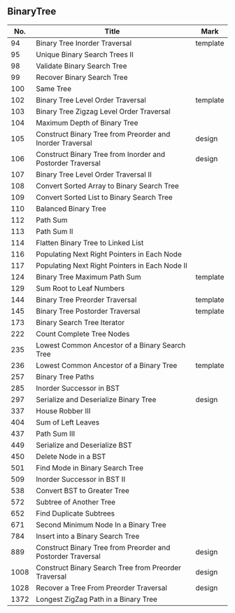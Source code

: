 ## BinaryTree
| No.  | Title                                                       | Mark |
|------|-------------------------------------------------------------|------|
| 94   | Binary Tree Inorder Traversal                               | template |
| 95   | Unique Binary Search Trees II                               |          |
| 98   | Validate Binary Search Tree                                 |          |
| 99   | Recover Binary Search Tree                                  |          |
| 100  | Same Tree                                                   |          |
| 102  | Binary Tree Level Order Traversal                           | template |
| 103  | Binary Tree Zigzag Level Order Traversal                    |          |
| 104  | Maximum Depth of Binary Tree                                |          |
| 105  | Construct Binary Tree from Preorder and Inorder Traversal   | design   |
| 106  | Construct Binary Tree from Inorder and Postorder Traversal  | design   |
| 107  | Binary Tree Level Order Traversal II                        |          |
| 108  | Convert Sorted Array to Binary Search Tree                  |          |
| 109  | Convert Sorted List to Binary Search Tree                   |          |
| 110  | Balanced Binary Tree                                        |          |
| 112  | Path Sum                                                    |          |
| 113  | Path Sum II                                                 |          |
| 114  | Flatten Binary Tree to Linked List                          |          |
| 116  | Populating Next Right Pointers in Each Node                 |          |
| 117  | Populating Next Right Pointers in Each Node II              |          |
| 124  | Binary Tree Maximum Path Sum                                | template |
| 129  | Sum Root to Leaf Numbers                                    |          |
| 144  | Binary Tree Preorder Traversal                              | template |
| 145  | Binary Tree Postorder Traversal                             | template |
| 173  | Binary Search Tree Iterator                                 |          |
| 222  | Count Complete Tree Nodes                                   |          |
| 235  | Lowest Common Ancestor of a Binary Search Tree              |          |
| 236  | Lowest Common Ancestor of a Binary Tree                     | template |
| 257  | Binary Tree Paths                                           |          |
| 285  | Inorder Successor in BST                                    |          |
| 297  | Serialize and Deserialize Binary Tree                       | design   |
| 337  | House Robber III                                            |          |
| 404  | Sum of Left Leaves                                          |          |
| 437  | Path Sum III                                                |          |
| 449  | Serialize and Deserialize BST                               |          |
| 450  | Delete Node in a BST                                        |          |
| 501  | Find Mode in Binary Search Tree                             |          |
| 509  | Inorder Successor in BST II                                 |          |
| 538  | Convert BST to Greater Tree                                 |          |
| 572  | Subtree of Another Tree                                     |          |
| 652  | Find Duplicate Subtrees                                     |          |
| 671  | Second Minimum Node In a Binary Tree                        |          |
| 784  | Insert into a Binary Search Tree                            |          |
| 889  | Construct Binary Tree from Preorder and Postorder Traversal | design   |
| 1008 | Construct Binary Search Tree from Preorder Traversal        | design   |
| 1028 | Recover a Tree From Preorder Traversal                      | design   |
| 1372 | Longest ZigZag Path in a Binary Tree                        |          |
